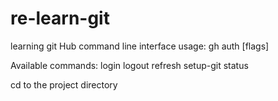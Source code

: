 # re-learn-git
learning git Hub
command line
interface
usage:  gh auth <command> [flags]

Available commands:
  login
  logout
  refresh
  setup-git
  status
  
cd to the project directory


